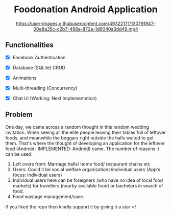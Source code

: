 <h1 align="center">Foodonation Android Application</h1>

<div align="center">

https://user-images.githubusercontent.com/49322171/130791947-00e8a35c-c2b7-498a-872a-1d6040a3dd49.mp4

</div>
  
## Functionalities
- [x] Facebook Authentication
- [x] Database (SQLite) CRUD
- [x] Animations
- [x] Multi-threading (Concurrency)
- [x] Chat UI (Working: Next Implementation)



## Problem
One day, we came across a random thought in this random wedding invitation. When seeing all the elite people leaving their tables full of leftover foods, 
and meanwhile the beggars right outside the halls waited to get them. That's where the thought of developing an application for the leftover food 
(Android- IMPLEMENTED: Android) came.
The number of reasons it can be used:
1. Left overs from: Marriage halls/ home food/ restaurant chains etc 
2. Users: Could it be social welfare organizations/individual users (App's focus: Individual users)
3. Individual users here can be foreigners (who have no idea of local food markets) for travellers (nearby available food) or bachelors in search of food.
4. Food wastage management/save.


If you liked the repo then kindly support it by giving it a star ⭐!



